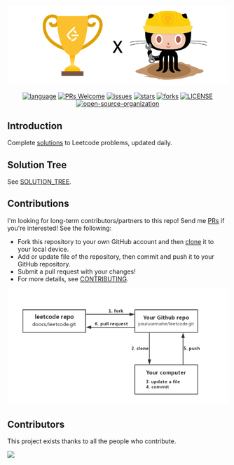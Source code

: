 <p align="center">
  <a href="https://github.com/doocs/leetcode"><img src="./img/leetcode-github-yanglbme.png" alt="LeetCode-GitHub-Doocs"></a>
</p>

<p align="center">
  <a href="https://github.com/doocs/leetcode"><img src="https://badgen.net/badge/lang/Java,CPP,Python,JS,Ruby,Go,.../orange?list=1" alt="language"></a>
  <a href="http://makeapullrequest.com"><img src="https://badgen.net/badge/PRs/welcome/cyan" alt="PRs Welcome"></a>
  <a href="https://github.com/doocs/leetcode/issues"><img src="https://badgen.net/github/open-issues/doocs/leetcode" alt="issues"></a>
  <a href="https://github.com/doocs/leetcode/stargazers"><img src="https://badgen.net/github/stars/doocs/leetcode" alt="stars"></a>
  <a href="https://github.com/doocs/leetcode/network/members"><img src="https://badgen.net/github/forks/doocs/leetcode" alt="forks"></a>
  <a href="https://github.com/doocs/leetcode/blob/master/LICENSE"><img src="https://badgen.net/badge/license/Attribution-ShareAlike%204.0%20International/F96854" alt="LICENSE"></a>
  <a href="https://github.com/doocs/intro"><img src="https://badgen.net/badge/organization/join%20us/pink" alt="open-source-organization"></a>
  <!-- <a href="#backers" alt="sponsors on Open Collective"><img src="https://opencollective.com/leetcode-280/backers/badge.svg" /></a> 
  <a href="#sponsors" alt="Sponsors on Open Collective"><img src="https://opencollective.com/leetcode-280/sponsors/badge.svg" /></a> -->
</p>

## Introduction
Complete [solutions](/solution) to Leetcode problems, updated daily.

## Solution Tree
See [SOLUTION_TREE](/SOLUTION_TREE.md).

## Contributions
I'm looking for long-term contributors/partners to this repo! Send me [PRs](https://github.com/doocs/leetcode/pulls) if you're interested! See the following:
- Fork this repository to your own GitHub account and then [clone](https://help.github.com/articles/cloning-a-repository/) it to your local device.
- Add or update file of the repository, then commit and push it to your GitHub repository.
- Submit a pull request with your changes!
- For more details, see [CONTRIBUTING](/.github/CONTRIBUTING.md).

![how-to-contribute](/img/how-to-contribute-yanglbme.png)

## Contributors
This project exists thanks to all the people who contribute. 

<a href="https://github.com/doocs/leetcode/graphs/contributors"><img src="https://opencollective.com/leetcode-280/contributors.svg?width=890&button=false" /></a>
